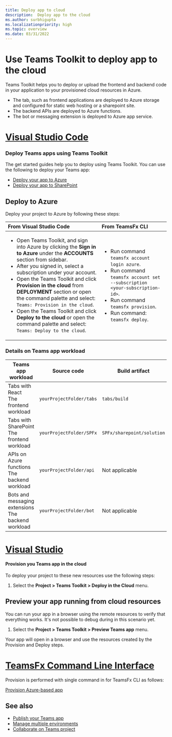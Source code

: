 ```yaml
---
title: Deploy app to cloud
description:  Deploy app to the cloud
ms.author: surbhigupta
ms.localizationpriority: high
ms.topic: overview
ms.date: 03/31/2022
---
```


# Use Teams Toolkit to deploy app to the cloud

Teams Toolkit helps you to deploy or upload the frontend and backend code in your application to your provisioned cloud resources in Azure.

* The tab, such as frontend applications are deployed to Azure storage and configured for static web hosting or a sharepoint site.
* The backend APIs are deployed to Azure functions.
* The bot or messaging extension is deployed to Azure app service.

# [Visual Studio Code](#tab/VisualStudioCode)

### Deploy Teams apps using Teams Toolkit

The get started guides help you to deploy using Teams Toolkit. You can use the following to deploy your Teams app:


* [Deploy your app to Azure](/microsoftteams/platform/sbs-gs-javascript?tabs=vscode%2Cvsc%2Cviscode%2Cvcode&tutorial-step=8&branch)
* [Deploy your app to SharePoint](/microsoftteams/platform/sbs-gs-spfx?tabs=vscode%2Cviscode&tutorial-step=4&branch)

## Deploy to Azure

Deploy your project to Azure by following these steps:

| From Visual Studio Code | From TeamsFx CLI                                                 |
| :---------------------------------------------------| :--------------------------------------------------- 
| <ul><li>Open Teams Toolkit, and sign into Azure by clicking the **Sign in to Azure** under the **ACCOUNTS** section from sidebar.</li> <li>After you signed in, select a subscription under your account.</li><li>Open the Teams Toolkit and click **Provision in the cloud** from **DEPLOYMENT** section or open the command palette and select: `Teams: Provision in the cloud`.</li><li>Open the Teams Toolkit and click **Deploy to the cloud** or open the command palette and select: `Teams: Deploy to the cloud`.</li></ul> | <ul> <li>Run command `teamsfx account login azure`.</li> <li>Run command `teamsfx account set --subscription <your-subscription-id>`.</li> <li> Run command `teamsfx provision`.</li> <li>Run command: `teamsfx deploy`. </li></ul> |

### Details on Teams app workload

|Teams app workload | Source code | Build artifact| Target resource |
|------------|----------|---------------|---------------|
|Tabs with React </br> The frontend workload| `yourProjectFolder/tabs`| `tabs/build` |Azure storage |
|Tabs with SharePoint </br> The frontend workload | `yourProjectFolder/SPFx`| `SPFx/sharepoint/solution` |SharePoint app catalog |
|APIs on Azure functions </br> The backend workload | `yourProjectFolder/api`| Not applicable |Azure functions |
|Bots and messaging extensions </br> The backend workload | `yourProjectFolder/bot` | Not applicable | Azure app service |

# [Visual Studio](#tab/VisualStudio)

#### Provision you Teams app in the cloud

To deploy your project to these new resources use the following steps:

1. Select the **Project > Teams Toolkit > Deploy in the Cloud** menu.

## Preview your app running from cloud resources

You can run your app in a browser using the remote resources to verify that everything works. It's not possible to debug during in this scenario yet.

1. Select the **Project > Teams Toolkit > Preview Teams app** menu.

Your app will open in a browser and use the resources created by the Provision and Deploy steps.

# [TeamsFx Command Line Interface](#tab/TeamsFxCommandlineinterface)

Provision is performed with single command in for TeamsFx CLI as follows:

[Provision Azure-based app](/microsoftteams/platform/sbs-gs-javascript?tabs=vscode%2Cvsc%2Cviscode%2Cvcode&tutorial-step=8)

## See also

* [Publish your Teams app](TeamsFx-collaboration.md)
* [Manage multiple environments](TeamsFx-multi-env.md)
* [Collaborate on Teams project](TeamsFx-collaboration.md)